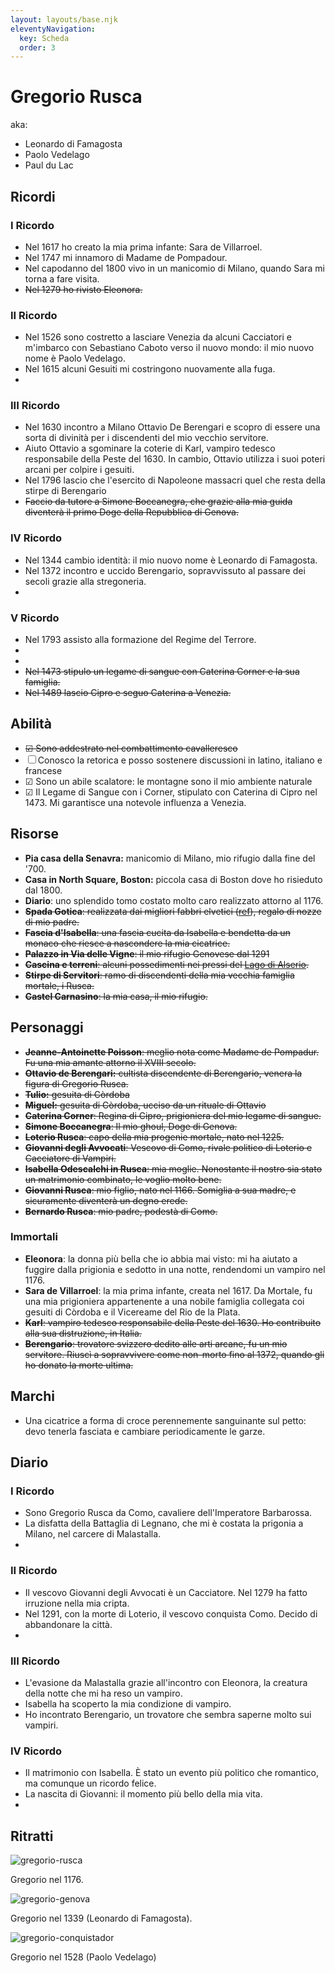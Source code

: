```yaml
---
layout: layouts/base.njk
eleventyNavigation:
  key: Scheda
  order: 3
---
```


# Gregorio Rusca

aka: 
* Leonardo di Famagosta
* Paolo Vedelago
* Paul du Lac

## Ricordi

### I Ricordo 
* Nel 1617 ho creato la mia prima infante: Sara de Villarroel.
* Nel 1747 mi innamoro di Madame de Pompadour.
* Nel capodanno del 1800 vivo in un manicomio di Milano, quando Sara mi torna a fare visita. 
* ~~Nel 1279 ho rivisto Eleonora.~~

### II Ricordo
* Nel 1526 sono costretto a lasciare Venezia da alcuni Cacciatori e m'imbarco con Sebastiano Caboto verso il nuovo mondo: il mio nuovo nome è Paolo Vedelago.
* Nel 1615 alcuni Gesuiti mi costringono nuovamente alla fuga.
*

### III Ricordo
* Nel 1630 incontro a Milano Ottavio De Berengari e scopro di essere una sorta di divinità per i discendenti del mio vecchio servitore. 
* Aiuto Ottavio a sgominare la coterie di Karl, vampiro tedesco responsabile della Peste del 1630. In cambio, Ottavio utilizza i suoi poteri arcani per colpire i gesuiti.
* Nel 1796 lascio che l'esercito di Napoleone massacri quel che resta della stirpe di Berengario
* ~~Faccio da tutore a Simone Boccanegra, che grazie alla mia guida diventerà il primo Doge della Repubblica di Genova.~~

### IV Ricordo
* Nel 1344 cambio identità: il mio nuovo nome è Leonardo di Famagosta.
* Nel 1372 incontro e uccido Berengario, sopravvissuto al passare dei secoli grazie alla stregoneria.
*
### V Ricordo
* Nel 1793 assisto alla formazione del Regime del Terrore.
* 
*
* ~~Nel 1473 stipulo un legame di sangue con Caterina Corner e la sua famiglia.~~
* ~~Nel 1489 lascio Cipro e seguo Caterina a Venezia.~~


## Abilità

* ~~☑ Sono addestrato nel combattimento cavalleresco~~
* ☐ Conosco la retorica e posso sostenere discussioni in latino, italiano e francese
* ☑ Sono un abile scalatore: le montagne sono il mio ambiente naturale
* ☑ Il Legame di Sangue con i Corner, stipulato con Caterina di Cipro nel 1473. Mi garantisce una notevole influenza a Venezia.  

## Risorse

* **Pia casa della Senavra:** manicomio di Milano, mio rifugio dalla fine del '700.
* **Casa in North Square, Boston:** piccola casa di Boston dove ho risieduto dal 1800.
* **Diario**: uno splendido tomo costato molto caro realizzato attorno al 1176.
* ~~**Spada Gotica**: realizzata dai migliori fabbri elvetici ([ref](https://www.pananti.com/it/asta-0140/spada-gotica-61330-61278)), regalo di nozze di mio padre.~~
* ~~**Fascia d'Isabella**: una fascia cucita da Isabella e bendetta da un monaco che riesce a nascondere la mia cicatrice.~~
* ~~**Palazzo in Via delle Vigne**: il mio rifugio Genovese dal 1291~~
* ~~**Cascina e terreni**: alcuni possedimenti nei pressi del [Lago di Alserio](https://it.wikipedia.org/wiki/Lago_di_Alserio).~~
* ~~**Stirpe di Servitori**: ramo di discendenti della mia vecchia famiglia mortale, i Rusca.~~
* ~~**Castel Carnasino**: la mia casa, il mio rifugio.~~

## Personaggi

* ~~**Jeanne-Antoinette Poisson**: meglio nota come Madame de Pompadur. Fu una mia amante attorno il XVIII secolo.~~
* ~~**Ottavio de Berengari:** cultista discendente di Berengario, venera la figura di Gregorio Rusca.~~
* ~~**Tulio:** gesuita di Còrdoba~~
* ~~**Miguel:** gesuita di Còrdoba, ucciso da un rituale di Ottavio~~
* ~~**Caterina Corner**: Regina di Cipro, prigioniera del mio legame di sangue.~~  
* ~~**Simone Boccanegra**: Il mio ghoul, Doge di Genova.~~
* ~~**Loterio Rusca**: capo della mia progenie mortale, nato nel 1225.~~
* ~~**Giovanni degli Avvocati**: Vescovo di Como, rivale politico di Loterio e Cacciatore di Vampiri.~~
* ~~**Isabella Odescalchi in Rusca**: mia moglie. Nonostante il nostro sia stato un matrimonio combinato, le voglio molto bene.~~
* ~~**Giovanni Rusca**: mio figlio, nato nel 1166. Somiglia a sua madre, e sicuramente diventerà un degno erede.~~
* ~~**Bernardo Rusca**: mio padre, podestà di Como.~~

### Immortali

* **Eleonora**: la donna più bella che io abbia mai visto: mi ha aiutato a fuggire dalla prigionia e sedotto in una notte, rendendomi un vampiro nel 1176.
* **Sara de Villarroel**: la mia prima infante, creata nel 1617. Da Mortale, fu una mia prigioniera appartenente a una nobile famiglia collegata coi gesuiti di Còrdoba e il Vicereame del Rio de la Plata.
* ~~**Karl**: vampiro tedesco responsabile della Peste del 1630. Ho contribuito alla sua distruzione, in Italia.~~
* ~~**Berengario**: trovatore svizzero dedito alle arti arcane, fu un mio servitore. Riuscì a sopravvivere come non-morto fino al 1372, quando gli ho donato la morte ultima.~~

## Marchi

* Una cicatrice a forma di croce perennemente sanguinante sul petto: devo tenerla fasciata e cambiare periodicamente le garze.

## Diario


### I Ricordo 
* Sono Gregorio Rusca da Como, cavaliere dell'Imperatore Barbarossa. 
* La disfatta della Battaglia di Legnano, che mi è costata la prigonia a Milano, nel carcere di Malastalla.
* 

### II Ricordo
* Il vescovo Giovanni degli Avvocati è un Cacciatore. Nel 1279 ha fatto irruzione nella mia cripta.
* Nel 1291, con la morte di Loterio, il vescovo conquista Como. Decido di abbandonare la città.
*
### III Ricordo
* L'evasione da Malastalla grazie all'incontro con Eleonora, la creatura della notte che mi ha reso un vampiro.
* Isabella ha scoperto la mia condizione di vampiro.
* Ho incontrato Berengario, un trovatore che sembra saperne molto sui vampiri.
### IV Ricordo
* Il matrimonio con Isabella. È stato un evento più politico che romantico, ma comunque un ricordo felice.
* La nascita di Giovanni: il momento più bello della mia vita.
*

## Ritratti

![gregorio-rusca](/img/gregorio-rusca.jpeg)

Gregorio nel 1176.

![gregorio-genova](/img/gregorio-genova.jpeg)

Gregorio nel 1339 (Leonardo di Famagosta).

![gregorio-conquistador](/img/gregorio-conquistador.jpeg)

Gregorio nel 1528 (Paolo Vedelago)
